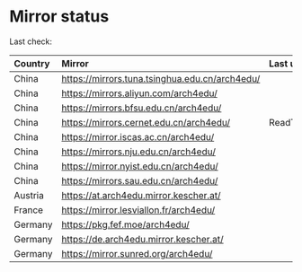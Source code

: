 <script src="./time.js"></script>
# Mirror status
Last check: <script type="text/javascript">localize(1748039018.5158696);</script>

|Country|Mirror|Last update|
|:------|:-----|:----------|
|China|https://mirrors.tuna.tsinghua.edu.cn/arch4edu/|<script type="text/javascript">localize(1748025854);</script>|
|China|https://mirrors.aliyun.com/arch4edu/|<script type="text/javascript">localize(1747983010);</script>|
|China|https://mirrors.bfsu.edu.cn/arch4edu/|<script type="text/javascript">localize(1747983010);</script>|
|China|https://mirrors.cernet.edu.cn/arch4edu/|ReadTimeout|
|China|https://mirror.iscas.ac.cn/arch4edu/|<script type="text/javascript">localize(1748025854);</script>|
|China|https://mirrors.nju.edu.cn/arch4edu/|<script type="text/javascript">localize(1747983010);</script>|
|China|https://mirror.nyist.edu.cn/arch4edu/|<script type="text/javascript">localize(1747983010);</script>|
|China|https://mirrors.sau.edu.cn/arch4edu/|<script type="text/javascript">localize(1731653531);</script>|
|Austria|https://at.arch4edu.mirror.kescher.at/|<script type="text/javascript">localize(1747983010);</script>|
|France|https://mirror.lesviallon.fr/arch4edu/|<script type="text/javascript">localize(1747983010);</script>|
|Germany|https://pkg.fef.moe/arch4edu/|<script type="text/javascript">localize(1747983010);</script>|
|Germany|https://de.arch4edu.mirror.kescher.at/|<script type="text/javascript">localize(1747983010);</script>|
|Germany|https://mirror.sunred.org/arch4edu/|<script type="text/javascript">localize(1747983010);</script>|

<script src="./tablefilter/tablefilter.js"></script>
<script src="./table.js"></script>